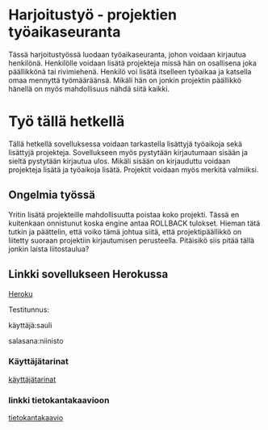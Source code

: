 # Harjoitustyö - projektien työaikaseuranta

Tässä harjoitustyössä luodaan työaikaseuranta, johon voidaan kirjautua henkilönä.
Henkilölle voidaan lisätä projekteja missä hän on osallisena joka päällikkönä tai 
rivimiehenä. Henkilö voi lisätä itselleen työaikaa ja katsella omaa mennyttä työmääräänsä. Mikäli hän on jonkin projektin päällikkö hänellä on myös 
mahdollisuus nähdä siitä kaikki.

# Työ tällä hetkellä
Tällä hetkellä sovelluksessa voidaan tarkastella lisättyjä työaikoja sekä lisättyjä projekteja. Sovellukseen myös pystytään kirjautumaan sisään ja sieltä pystytään kirjautua ulos. Mikäli sisään 
on kirjauduttu voidaan projekteja lisätä ja työaikoja lisätä. Projektit voidaan myös merkitä valmiiksi.
## Ongelmia työssä
Yritin lisätä projekteille mahdollisuutta poistaa koko projekti. Tässä en kuitenkaan onnistunut koska engine antaa ROLLBACK tulokset. Hieman tätä tutkin ja päättelin, että voiko tämä johtua siitä, että
projektipäällikkö on liitetty suoraan projektiin kirjautumisen perusteella. Pitäisikö siis pitää tällä jonkin laista liitostaulua?

## Linkki sovellukseen Herokussa
[Heroku](https://tsoha-tyoaikaseuranta.herokuapp.com/)

Testitunnus:

käyttäjä:sauli

salasana:niinisto

### Käyttäjätarinat
[käyttäjätarinat](https://github.com/karhuherra/nytsaisitoimia/blob/master/documentation/userstory)

### linkki tietokantakaavioon
[tietokantakaavio](https://github.com/karhuherra/nytsaisitoimia/blob/master/documentation/85aa0012.png)

